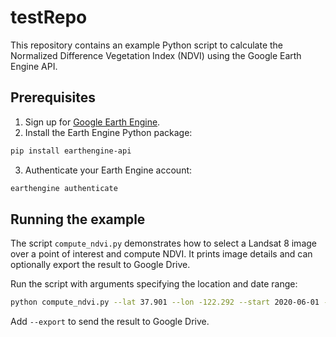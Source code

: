 # testRepo

This repository contains an example Python script to calculate the Normalized Difference Vegetation Index (NDVI) using the Google Earth Engine API.

## Prerequisites

1. Sign up for [Google Earth Engine](https://earthengine.google.com/).
2. Install the Earth Engine Python package:

```bash
pip install earthengine-api
```

3. Authenticate your Earth Engine account:

```bash
earthengine authenticate
```

## Running the example

The script `compute_ndvi.py` demonstrates how to select a Landsat 8 image over a point of interest and compute NDVI. It prints image details and can optionally export the result to Google Drive.

Run the script with arguments specifying the location and date range:

```bash
python compute_ndvi.py --lat 37.901 --lon -122.292 --start 2020-06-01 --end 2020-06-30
```

Add `--export` to send the result to Google Drive.
